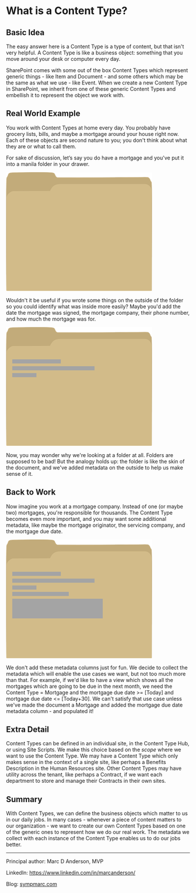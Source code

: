 # What is a Content Type?

## Basic Idea

The easy answer here is a Content Type is a type of content, but that isn't very helpful. A Content Type is like a business object: something that you move around your desk or computer every day.

SharePoint comes with some out of the box Content Types which represent generic things - like Item and Document - and some others which may be the same as what we use - like Event. When we create a new Content Type in SharePoint, we inherit from one of these generic Content Types and embellish it to represent the object we work with.

## Real World Example

You work with Content Types at home every day. You probably have grocery lists, bills, and maybe a mortgage around your house right now. Each of these objects are second nature to you; you don't think about what they are or what to call them.

For sake of discussion, let’s say you do have a mortgage and you've put it into a manila folder in your drawer.

![Document in a manila folder](../../images/what-is-content-type/folder.png)

Wouldn't it be useful if you wrote some things on the outside of the folder so you could identify what was inside more easily? Maybe you'd add the date the mortgage was signed, the mortgage company, their phone number, and how much the mortgage was for.

![Document in a manila folder with metadata](../../images/what-is-content-type/folder-with-metadata.png)

Now, you may wonder why we're looking at a folder at all. Folders are supposed to be bad! But the analogy holds up: the folder is like the skin of the document, and we've added metadata on the outside to help us make sense of it.

## Back to Work

Now imagine you work at a mortgage company. Instead of one (or maybe two) mortgages, you're responsible for thousands. The Content Type becomes even more important, and you may want some additional metadata, like maybe the mortgage originator, the servicing company, and the mortgage due date.

![Document in a manila folder with metadata](../../images/what-is-content-type/folder-with-more-metadata.png)

We don't add these metadata columns just for fun. We decide to collect the metadata which will enable the use cases we want, but not too much more than that. For example, if we'd like to have a view which shows all the mortgages which are going to be due in the next month, we need the Content Type = Mortgage and the mortgage due date >= [Today] and mortgage due date <= [Today+30]. We can't satisfy that use case unless we've made the document a Mortgage and added the mortgage due date metadata column - and populated it!

## Extra Detail

Content Types can be defined in an individual site, in the Content Type Hub, or using Site Scripts. We make this choice based on the *scope* where we want to use the Content Type. We may have a Content Type which only makes sense in the context of a single site, like perhaps a Benefits Description in the Human Resources site. Other Content Types may have utility across the tenant, like perhaps a Contract, if we want each department to store and manage their Contracts in their own sites.

## Summary

With Content Types, we can define the business objects which matter to us in our daily jobs. In many cases - whenever a piece of content matters to our organization - we want to create our own Content Types based on one of the generic ones to represent how we do our real work. The metadata we collect with each instance of the Content Type enables us to do our jobs better.

---

Principal author: Marc D Anderson, MVP

LinkedIn: https://www.linkedin.com/in/marcanderson/

Blog: [sympmarc.com](http://sympmarc.com)
